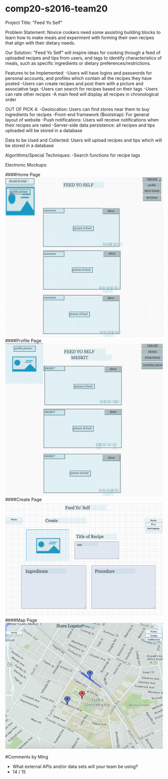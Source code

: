 # comp20-s2016-team20

Project Title: "Feed Yo Self"

Problem Statement: Novice cookers need some assisting building blocks to learn
how to make meals and experiment with forming their own recipes that align with their dietary needs.

Our Solution: "Feed Yo Self" will inspire ideas for cooking through a feed of uploaded recipes and tips from users, and tags to identify characteristics of meals, such as specific ingredients or dietary preferences/restrictions.

Features to be Implemented:
  -Users will have logins and passwords for personal accounts, and profiles which contain all the recipes they have posted
  -Users can create recipes and post them with a picture and associative tags
  -Users can search for recipes based on their tags
  -Users can rate other recipes
  -A main feed will display all recipes in chronological order

  OUT OF PICK 4:
  -Geolocation: Users can find stores near them to buy ingredients for recipes
  -Front-end framework (Bootstrap): For general layout of website
  -Push notifications: Users will receive notifications when their recipes are rated
  -Server-side data persistence: all recipes and tips uploaded will be stored in a database

Data to be Used and Collected: Users will upload recipes and tips which will be stored in a database

Algorithms/Special Techniques:
  -Search functions for recipe tags

Electronic Mockups:

####Home Page
![Home](home_page.png "Home")
####Profile Page
![Profile](profile.png "Profile")
####Create Page
![Create](create_page.png "Create")
####Map Page
![Map](map_page.png "Map")

#Comments by Ming
* What external APIs and/or data sets will your team be using?
* 14 / 15

